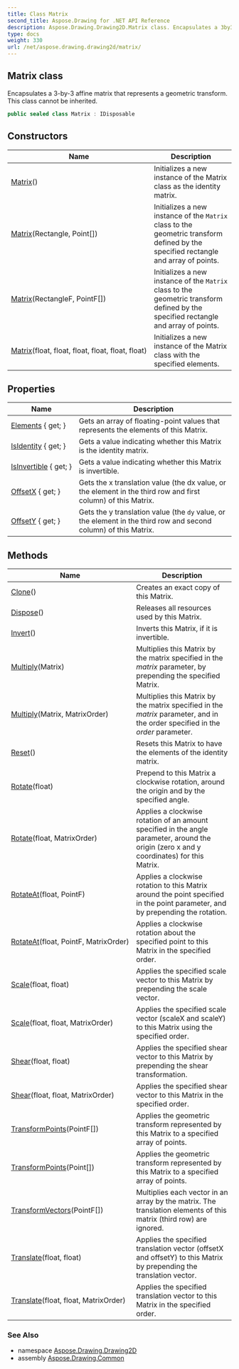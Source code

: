```yaml
---
title: Class Matrix
second_title: Aspose.Drawing for .NET API Reference
description: Aspose.Drawing.Drawing2D.Matrix class. Encapsulates a 3by3 affine matrix that represents a geometric transform. This class cannot be inherited
type: docs
weight: 330
url: /net/aspose.drawing.drawing2d/matrix/
---
```

## Matrix class

Encapsulates a 3-by-3 affine matrix that represents a geometric transform. This class cannot be inherited.

```csharp
public sealed class Matrix : IDisposable
```

## Constructors

| Name | Description |
| --- | --- |
| [Matrix](matrix/#constructor)() | Initializes a new instance of the Matrix class as the identity matrix. |
| [Matrix](matrix/#constructor_1)(Rectangle, Point[]) | Initializes a new instance of the `Matrix` class to the geometric transform defined by the specified rectangle and array of points. |
| [Matrix](matrix/#constructor_2)(RectangleF, PointF[]) | Initializes a new instance of the `Matrix` class to the geometric transform defined by the specified rectangle and array of points. |
| [Matrix](matrix/#constructor_3)(float, float, float, float, float, float) | Initializes a new instance of the Matrix class with the specified elements. |

## Properties

| Name | Description |
| --- | --- |
| [Elements](../../aspose.drawing.drawing2d/matrix/elements/) { get; } | Gets an array of floating-point values that represents the elements of this Matrix. |
| [IsIdentity](../../aspose.drawing.drawing2d/matrix/isidentity/) { get; } | Gets a value indicating whether this Matrix is the identity matrix. |
| [IsInvertible](../../aspose.drawing.drawing2d/matrix/isinvertible/) { get; } | Gets a value indicating whether this Matrix is invertible. |
| [OffsetX](../../aspose.drawing.drawing2d/matrix/offsetx/) { get; } | Gets the x translation value (the dx value, or the element in the third row and first column) of this Matrix. |
| [OffsetY](../../aspose.drawing.drawing2d/matrix/offsety/) { get; } | Gets the y translation value (the `dy` value, or the element in the third row and second column) of this Matrix. |

## Methods

| Name | Description |
| --- | --- |
| [Clone](../../aspose.drawing.drawing2d/matrix/clone/)() | Creates an exact copy of this Matrix. |
| [Dispose](../../aspose.drawing.drawing2d/matrix/dispose/)() | Releases all resources used by this Matrix. |
| [Invert](../../aspose.drawing.drawing2d/matrix/invert/)() | Inverts this Matrix, if it is invertible. |
| [Multiply](../../aspose.drawing.drawing2d/matrix/multiply/#multiply)(Matrix) | Multiplies this Matrix by the matrix specified in the *matrix* parameter, by prepending the specified Matrix. |
| [Multiply](../../aspose.drawing.drawing2d/matrix/multiply/#multiply_1)(Matrix, MatrixOrder) | Multiplies this Matrix by the matrix specified in the *matrix* parameter, and in the order specified in the *order* parameter. |
| [Reset](../../aspose.drawing.drawing2d/matrix/reset/)() | Resets this Matrix to have the elements of the identity matrix. |
| [Rotate](../../aspose.drawing.drawing2d/matrix/rotate/#rotate)(float) | Prepend to this Matrix a clockwise rotation, around the origin and by the specified angle. |
| [Rotate](../../aspose.drawing.drawing2d/matrix/rotate/#rotate_1)(float, MatrixOrder) | Applies a clockwise rotation of an amount specified in the angle parameter, around the origin (zero x and y coordinates) for this Matrix. |
| [RotateAt](../../aspose.drawing.drawing2d/matrix/rotateat/#rotateat)(float, PointF) | Applies a clockwise rotation to this Matrix around the point specified in the point parameter, and by prepending the rotation. |
| [RotateAt](../../aspose.drawing.drawing2d/matrix/rotateat/#rotateat_1)(float, PointF, MatrixOrder) | Applies a clockwise rotation about the specified point to this Matrix in the specified order. |
| [Scale](../../aspose.drawing.drawing2d/matrix/scale/#scale)(float, float) | Applies the specified scale vector to this Matrix by prepending the scale vector. |
| [Scale](../../aspose.drawing.drawing2d/matrix/scale/#scale_1)(float, float, MatrixOrder) | Applies the specified scale vector (scaleX and scaleY) to this Matrix using the specified order. |
| [Shear](../../aspose.drawing.drawing2d/matrix/shear/#shear)(float, float) | Applies the specified shear vector to this Matrix by prepending the shear transformation. |
| [Shear](../../aspose.drawing.drawing2d/matrix/shear/#shear_1)(float, float, MatrixOrder) | Applies the specified shear vector to this Matrix in the specified order. |
| [TransformPoints](../../aspose.drawing.drawing2d/matrix/transformpoints/#transformpoints)(PointF[]) | Applies the geometric transform represented by this Matrix to a specified array of points. |
| [TransformPoints](../../aspose.drawing.drawing2d/matrix/transformpoints/#transformpoints_1)(Point[]) | Applies the geometric transform represented by this Matrix to a specified array of points. |
| [TransformVectors](../../aspose.drawing.drawing2d/matrix/transformvectors/)(PointF[]) | Multiplies each vector in an array by the matrix. The translation elements of this matrix (third row) are ignored. |
| [Translate](../../aspose.drawing.drawing2d/matrix/translate/#translate)(float, float) | Applies the specified translation vector (offsetX and offsetY) to this Matrix by prepending the translation vector. |
| [Translate](../../aspose.drawing.drawing2d/matrix/translate/#translate_1)(float, float, MatrixOrder) | Applies the specified translation vector to this Matrix in the specified order. |

### See Also

* namespace [Aspose.Drawing.Drawing2D](../../aspose.drawing.drawing2d/)
* assembly [Aspose.Drawing.Common](../../)


